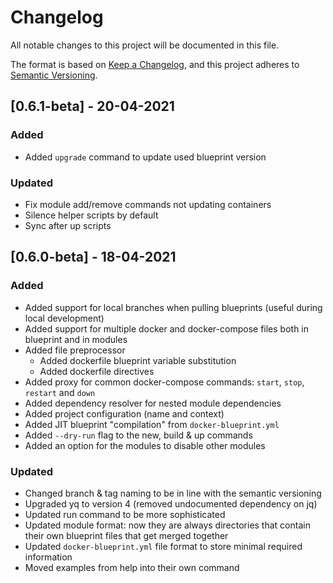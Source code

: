 # Changelog
All notable changes to this project will be documented in this file.

The format is based on [Keep a Changelog](https://keepachangelog.com/en/1.0.0/),
and this project adheres to [Semantic Versioning](https://semver.org/spec/v2.0.0.html).

## [0.6.1-beta] - 20-04-2021

### Added
- Added `upgrade` command to update used blueprint version

### Updated
- Fix module add/remove commands not updating containers
- Silence helper scripts by default
- Sync after up scripts

## [0.6.0-beta] - 18-04-2021

### Added
- Added support for local branches when pulling blueprints (useful during local development)
- Added support for multiple docker and docker-compose files both in blueprint and in modules
- Added file preprocessor
  - Added dockerfile blueprint variable substitution
  - Added dockerfile directives
- Added proxy for common docker-compose commands: `start`, `stop`, `restart` and `down`
- Added dependency resolver for nested module dependencies
- Added project configuration (name and context)
- Added JIT blueprint "compilation" from `docker-blueprint.yml`
- Added `--dry-run` flag to the new, build & up commands
- Added an option for the modules to disable other modules

### Updated
- Changed branch & tag naming to be in line with the semantic versioning
- Upgraded yq to version 4 (removed undocumented dependency on jq)
- Updated run command to be more sophisticated
- Updated module format: now they are always directories that contain their own
  blueprint files that get merged together
- Updated `docker-blueprint.yml` file format to store minimal required information
- Moved examples from help into their own command

